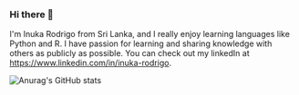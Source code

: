 ### Hi there 👋

I'm Inuka Rodrigo from Sri Lanka, and I really enjoy learning languages like Python and R. I have passion for learning and sharing knowledge with others as publicly as possible. You can check out my linkedIn at https://www.linkedin.com/in/inuka-rodrigo.

![Anurag's GitHub stats](https://github-readme-stats.vercel.app/api?username=inukarodrigo&theme=dark&show_icons=true)
